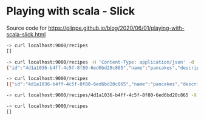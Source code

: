 # Playing with scala - Slick

Source code for https://plippe.github.io/blog/2020/06/01/playing-with-scala-slick.html

```sh
-> curl localhost:9000/recipes
[]

-> curl localhost:9000/recipes -H 'Content-Type: application/json' -d '{"name":"pancakes","description":"fluffy"}' 
{"id":"4d1a1036-b4ff-4c5f-8f80-6ed6bd20c865","name":"pancakes","description":"fluffy"}

-> curl localhost:9000/recipes
[{"id":"4d1a1036-b4ff-4c5f-8f80-6ed6bd20c865","name":"pancakes","description":"fluffy"}]

-> curl localhost:9000/recipes/4d1a1036-b4ff-4c5f-8f80-6ed6bd20c865 -X DELETE

-> curl localhost:9000/recipes
[]
```
